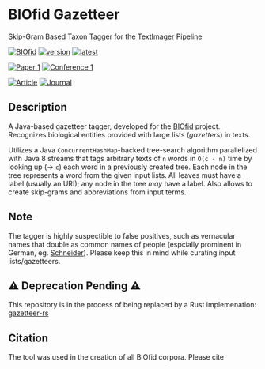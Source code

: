 # BIOfid Gazetteer

Skip-Gram Based Taxon Tagger for the [TextImager]() Pipeline

[![BIOfid](http://img.shields.io/badge/project-BIOfid-4C7828.svg)](https://www.biofid.de/en/)
[![version](https://img.shields.io/github/license/texttechnologylab/biofid-gazetteer)]()
[![latest](https://img.shields.io/github/v/release/texttechnologylab/biofid-gazetteer)]()

[![Paper 1](http://img.shields.io/badge/paper-ACL_Anthology-B31B1B.svg)](https://aclanthology.org/K19-1081/)
[![Conference 1](http://img.shields.io/badge/conference-CoNLL_2019-4b44ce.svg)](https://lrec2022.lrec-conf.org/)

[![Article](http://img.shields.io/badge/article-Springer-B31B1B.svg)](https://link.springer.com/article/10.1007/s10579-021-09553-5)
[![Journal](http://img.shields.io/badge/journal-Language_Resources_and_Evaluation,_Volume_56-4b44ce.svg)](https://www.springer.com/journal/10579)

## Description

A Java-based gazetteer tagger, developed for the [BIOfid](https://www.biofid.de/en/) project.
Recognizes biological entities provided with large lists (_gazetters_) in texts.

Utilizes a Java `ConcurrentHashMap`-backed tree-search algorithm parallelized with Java 8 streams that tags arbitrary texts of `n` words in `O(c · n)` time by looking up (&rightarrow; `c`) each word in a previously created tree.
Each node in the tree represents a word from the given input lists.
All leaves must have a label (usually an URI); any node in the tree _may_ have a label.
Also allows to create skip-grams and abbreviations from input terms.

## Note

The tagger is highly suspectible to false positives, such as vernacular names that double as common names of people (espcially prominent in German, eg. [Schneider](https://de.wikipedia.org/wiki/Schneider_(Begriffskl%C3%A4rung))).
Please keep this in mind while curating input lists/gazetteers.

## ⚠ Deprecation Pending ⚠

This repository is in the process of being replaced by a Rust implemenation: [gazetteer-rs](https://github.com/texttechnologylab/gazetteer-rs)

## Citation

The tool was used in the creation of all BIOfid corpora. Please cite 
